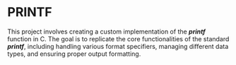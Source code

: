 
# PRINTF

This project involves creating a custom implementation of the ___printf___ function in C. The goal is to replicate the core functionalities of the standard ___printf___, including handling various format specifiers, managing different data types, and ensuring proper output formatting.